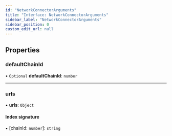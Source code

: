 ```yaml
---
id: "NetworkConnectorArguments"
title: "Interface: NetworkConnectorArguments"
sidebar_label: "NetworkConnectorArguments"
sidebar_position: 0
custom_edit_url: null
---
```


## Properties

### defaultChainId

• `Optional` **defaultChainId**: `number`

___

### urls

• **urls**: `Object`

#### Index signature

▪ [chainId: `number`]: `string`
